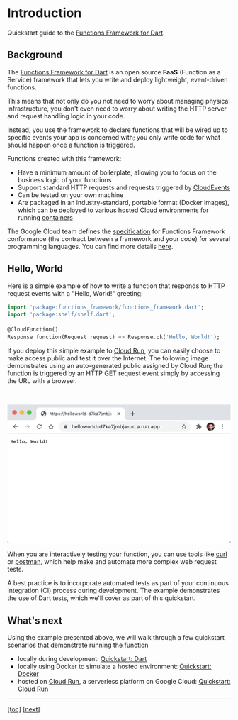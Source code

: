 # Introduction

Quickstart guide to the [Functions Framework for Dart].

## Background

The [Functions Framework for Dart] is an open source **FaaS** (Function as a
Service) framework that lets you write and deploy lightweight, event-driven
functions.

This means that not only do you not need to worry about managing physical
infrastructure, you don't even need to worry about writing the HTTP server and
request handling logic in your code.

Instead, you use the framework to declare functions that will be wired up to
specific events your app is concerned with; you only write code for what should
happen once a function is triggered.

Functions created with this framework:

- Have a minimum amount of boilerplate, allowing you to focus on the business
  logic of your functions
- Support standard HTTP requests and requests triggered by [CloudEvents]
- Can be tested on your own machine
- Are packaged in an industry-standard, portable format (Docker images), which
  can be deployed to various hosted Cloud environments for running [containers]

The Google Cloud team defines the [specification] for Functions Framework
conformance (the contract between a framework and your code) for several
programming languages. You can find more details [here].

## Hello, World

Here is a simple example of how to write a function that responds to HTTP
request events with a "Hello, World!" greeting:

```dart
import 'package:functions_framework/functions_framework.dart';
import 'package:shelf/shelf.dart';

@CloudFunction()
Response function(Request request) => Response.ok('Hello, World!');
```

If you deploy this simple example to [Cloud Run], you can easily choose to make
access public and test it over the Internet. The following image demonstrates
using an auto-generated public assigned by Cloud Run; the function is triggered
by an HTTP GET request event simply by accessing the URL with a browser.

<br>

![img.png](quickstarts/assets/helloworld-browser.png)

When you are interactively testing your function, you can use tools like [curl]
or [postman], which help make and automate more complex web
request tests.

A best practice is to incorporate automated tests as part of your continuous
integration (CI) process during development. The example demonstrates the use of
Dart tests, which we'll cover as part of this quickstart.

## What's next

Using the example presented above, we will walk through a few quickstart
scenarios that demonstrate running the function

- locally during development: [Quickstart: Dart]
- locally using Docker to simulate a hosted environment: [Quickstart: Docker]
- hosted on [Cloud Run], a serverless platform on Google Cloud:
  [Quickstart: Cloud Run]

---

[[toc]](README.md) [[next]](quickstarts/01-quickstart-dart.md)

<!-- reference links -->

[cloud run]: https://cloud.google.com/run
[containers]: https://www.docker.com/resources/what-container
[cloudevents]: https://cloudevents.io/
[curl]: https://curl.se/docs/manual.html
[functions framework for dart]:
https://github.com/GoogleCloudPlatform/functions-framework-dart
[here]: https://github.com/GoogleCloudPlatform/functions-framework
[postman]: https://www.postman.com/product/api-client/
[quickstart: dart]: quickstarts/01-quickstart-dart.md
[quickstart: docker]: quickstarts/02-quickstart-docker.md
[quickstart: cloud run]: quickstarts/03-quickstart-cloudrun.md
[specification]: https://github.com/GoogleCloudPlatform/functions-framework

